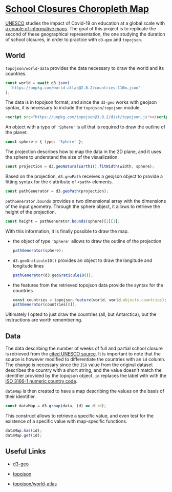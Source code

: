# [School Closures Choropleth Map](https://codepen.io/borntofrappe/full/oNBaKdw)

[UNESCO](https://en.unesco.org) studies the impact of Covid-19 on education at a global scale with [a couple of informative maps](https://en.unesco.org/covid19/educationresponse). The goal of this project is to replicate the second of these geographical representation, the one studying the duration of school closures, in order to practice with `d3-geo` and `topojson`.

## World

`topojson/world-data` provides the data necessary to draw the world and its countries.

```js
const world = await d3.json(
  'https://unpkg.com/world-atlas@2.0.2/countries-110m.json'
);
```

The data is in topojson format, and since the `d3-geo` works with geojson syntax, it is necessary to include the `topojson/topojson` module.

```html
<script src="https://unpkg.com/topojson@3.0.2/dist/topojson.js"></script>
```

An object with a type of `'Sphere'` is all that is required to draw the outline of the planet.

```js
const sphere = { type: 'Sphere' };
```

The projection describes how to map the data in the 2D plane, and it uses the sphere to understand the size of the visualization.

```js
const projection = d3.geoNaturalEarth1().fitWidth(width, sphere);
```

Based on the projection, `d3.geoPath` receives a geojson object to provide a fitting syntax for the `d` attribute of `<path>` elements.

```js
const pathGenerator = d3.geoPath(projection);
```

`pathGenerator.bounds` provides a two dimensional array with the dimensions of the input geometry. Through the sphere object, it allows to retrieve the height of the projection.

```js
const height = pathGenerator.bounds(sphere)[1][1];
```

With this information, it is finally possible to draw the map.

- the object of type `'Sphere'` allows to draw the outline of the projection

  ```js
  pathGenerator(sphere);
  ```

- `d3.geoGraticule10()` provides an object to draw the langitude and longitude lines

  ```js
  pathGenerator(d3.geoGraticule10());
  ```

- the features from the retrieved topojson data provide the syntax for the countries

  ```js
  const countries = topojson.feature(world, world.objects.countries);
  pathGenerator(countries[0]);
  ```

Ultimately I opted to just draw the countries (all, but Antarctica), but the instructions are worth remembering.

## Data

The data describing the number of weeks of full and partial school closure is retrieved from the [cited UNESCO source](https://en.unesco.org/covid19/educationresponse). It is important to note that the source is however modified to differentiate the countries with an `id` column. The change is necessary since the `ISO` value from the original dataset describes the country with a short string, and the value doesn't match the identifier provided by the topojson object. `id` replaces the label with with the [ISO 3166-1 numeric country code](https://en.wikipedia.org/wiki/ISO_3166-1_numeric).

`dataMap` is then created to have a map describing the values on the basis of their identifier.

```js
const dataMap = d3.group(data, (d) => d.id);
```

This construct allows to retrieve a specific value, and even test for the existence of a specific value with map-specific functions.

```js
dataMap.has(id);
dataMap.get(id);
```

## Useful Links

- [d3-geo](https://github.com/d3/d3-geo)

- [topojson](https://github.com/topojson/topojson)

- [topojson/world-atlas](https://github.com/topojson/world-atlas)
